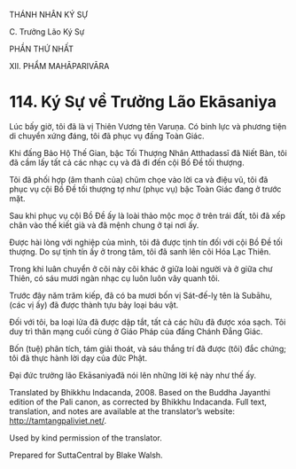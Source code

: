 THÁNH NHÂN KÝ SỰ

C. Trưởng Lão Ký Sự

PHẦN THỨ NHẤT

XII. PHẨM MAHĀPARIVĀRA

# 114\. Ký Sự về Trưởng Lão Ekāsaniya

Lúc bấy giờ, tôi đã là vị Thiên Vương tên Varuṇa. Có binh lực và phương tiện di chuyển xứng đáng, tôi đã phục vụ đấng Toàn Giác.

Khi đấng Bảo Hộ Thế Gian, bậc Tối Thượng Nhân Atthadassī đã Niết Bàn, tôi đã cầm lấy tất cả các nhạc cụ và đã đi đến cội Bồ Đề tối thượng.

Tôi đã phối hợp (âm thanh của) chũm chọe vào lời ca và điệu vũ, tôi đã phục vụ cội Bồ Đề tối thượng tợ như (phục vụ) bậc Toàn Giác đang ở trước mặt.

Sau khi phục vụ cội Bồ Đề ấy là loài thảo mộc mọc ở trên trái đất, tôi đã xếp chân vào thế kiết già và đã mệnh chung ở tại nơi ấy.

Được hài lòng với nghiệp của mình, tôi đã được tịnh tín đối với cội Bồ Đề tối thượng. Do sự tịnh tín ấy ở trong tâm, tôi đã sanh lên cõi Hóa Lạc Thiên.

Trong khi luân chuyển ở cõi này cõi khác ở giữa loài người và ở giữa chư Thiên, có sáu mươi ngàn nhạc cụ luôn luôn vây quanh tôi.

Trước đây năm trăm kiếp, đã có ba mươi bốn vị Sát-đế-lỵ tên là Subāhu, (các vị ấy) đã được thành tựu bảy loại báu vật.

Đối với tôi, ba loại lửa đã được dập tắt, tất cả các hữu đã được xóa sạch. Tôi duy trì thân mạng cuối cùng ở Giáo Pháp của đấng Chánh Đẳng Giác.

Bốn (tuệ) phân tích, tám giải thoát, và sáu thắng trí đã được (tôi) đắc chứng; tôi đã thực hành lời dạy của đức Phật.

Đại đức trưởng lão Ekāsaniyađã nói lên những lời kệ này như thế ấy.

Translated by Bhikkhu Indacanda, 2008. Based on the Buddha Jayanthi edition of the Pali canon, as corrected by Bhikkhu Indacanda. Full text, translation, and notes are available at the translator’s website: http://tamtangpaliviet.net/.

Used by kind permission of the translator.

Prepared for SuttaCentral by Blake Walsh.